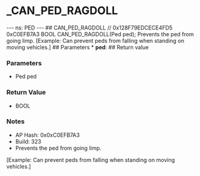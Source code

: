 # _CAN_PED_RAGDOLL

--- ns: PED --- ## CAN_PED_RAGDOLL  // 0x128F79EDCECE4FD5 0xC0EFB7A3 BOOL CAN_PED_RAGDOLL(Ped ped);  Prevents the ped from going limp. [Example: Can prevent peds from falling when standing on moving vehicles.]  ## Parameters * **ped**:  ## Return value

### Parameters
* Ped ped

### Return Value
* BOOL

### Notes
* AP Hash: 0x0xC0EFB7A3
* Build: 323
* Prevents the ped from going limp.

[Example: Can prevent peds from falling when standing on moving vehicles.]

